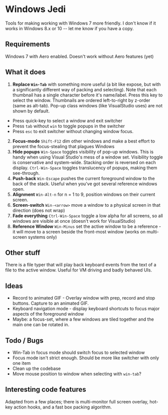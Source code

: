 Windows Jedi
============

Tools for making working with Windows 7 more friendly.
I don't know if it works in Windows 8.x or 10 -- let me know if you have a copy.

Requirements
------------
Windows 7 with Aero enabled. Doesn't work without Aero features (yet)

What it does
------------
 1. **Replace `Win-Tab`** with something more useful (a bit like expose, but with a significantly different way of packing
   and selecting). Note that each thumbnail has a single character before it's name/label. Press this key to select the window.
   Thumbnails are ordered left-to-right by z-order (same as alt-tab). Pop-up class windows (like
   VisualStudio uses) are not shown by default.
   * Press quick-key to select a window and exit switcher
   * Press `tab` without `win` to toggle popups in the switcher
   * Press `esc` to exit switcher without changing window focus.
 2. **Focus-mode** `Shift-F12` dim other windows and make a best effort to prevent the focus-stealing that plagues Windows
 3. **Hide popups**
    `Win-Space` toggles visibility of pop-up windows. This is handy when using Visual Studio's mess of
   a window set. Visibility toggle is conservative and system-wide. Stacking order is reversed on each display.
    `Ctrl-Win-Space` toggles translucency of popups, making them see-through.
 4. **Push-back** `Win-Escape` pushes the current foreground window to the back of the stack. Useful when you've got several reference windows open.
 5. **Alignment** `Win-Alt-n` for n = 1 to 9, position windows on their current screen.
 6. **Screen-switch** `Win-<arrow>` move a window to a physical screen in that direction (does not wrap)
 7. **Fade everything** `Ctrl-Win-Space` toggle a low alpha for all screens, so all windows are visible at once (doesn't work for VisualStudio)
 8. **Reference Window** `Win-Minus` set the active window to be a reference - it will move to a screen beside the front-most window (works on multi-screen systems only)

Other stuff
-----------
There is a file typer that will play back keyboard events from the text of a 
file to the active window. Useful for VM driving and badly behaved UIs.

Ideas
-----
 * Record to animated GIF - Overlay window with prep, record and stop buttons. Capture to an animated GIF.
 * Keyboard navigation mode - display keyboard shortcuts to focus major aspects of the foreground window
 * Maybe: a focus-set, where a few windows are tiled together and the main one can be rotated in.

Todo / Bugs
-----------
 * Win-Tab in focus mode should switch focus to selected window
 * Focus mode isn't strict enough. Should be more like switcher with only one item
 * Clean up the codebase
 * Move mouse position to window when selecting with `win-tab`?

Interesting code features
-------------------------
Adapted from a few places; there is multi-monitor full screen overlay, hot-key action hooks, and a fast box packing algorithm.
